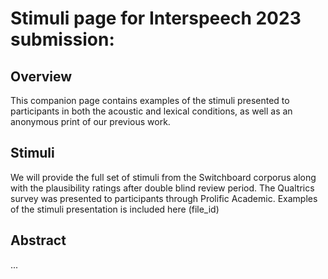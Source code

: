 # Stimuli page for Interspeech 2023 submission:

## Overview
This companion page contains examples of the stimuli presented to participants in both the acoustic and lexical conditions, as well as an anonymous print of our previous work. 

## Stimuli 
We will provide the full set of stimuli from the Switchboard corporus along with the plausibility ratings after double blind review period. 
The Qualtrics survey was presented to participants through Prolific Academic. Examples of the stimuli presentation is included here (file_id)

## Abstract
...
